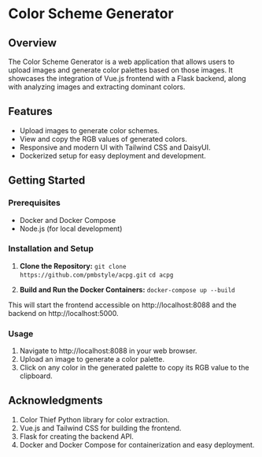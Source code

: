 # Color Scheme Generator

## Overview
The Color Scheme Generator is a web application that allows users to upload images and generate color palettes based on those images. It showcases the integration of Vue.js frontend with a Flask backend, along with analyzing images and extracting dominant colors.

## Features
- Upload images to generate color schemes.
- View and copy the RGB values of generated colors.
- Responsive and modern UI with Tailwind CSS and DaisyUI.
- Dockerized setup for easy deployment and development.

## Getting Started

### Prerequisites
- Docker and Docker Compose
- Node.js (for local development)

### Installation and Setup
1. **Clone the Repository:**
   `git clone https://github.com/pmbstyle/acpg.git`
   `cd acpg`
   
2. **Build and Run the Docker Containers:**
   `docker-compose up --build`
   
This will start the frontend accessible on http://localhost:8088 and the backend on http://localhost:5000.

### Usage
1. Navigate to http://localhost:8088 in your web browser.
2. Upload an image to generate a color palette.
3. Click on any color in the generated palette to copy its RGB value to the clipboard.

## Acknowledgments
1. Color Thief Python library for color extraction.
2. Vue.js and Tailwind CSS for building the frontend.
3. Flask for creating the backend API.
4. Docker and Docker Compose for containerization and easy deployment.
